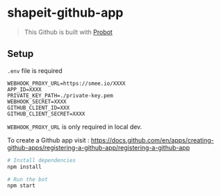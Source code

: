 # shapeit-github-app

> This Github is built with [Probot](https://github.com/probot/probot)

## Setup

`.env` file is required

```
WEBHOOK_PROXY_URL=https://smee.io/XXXX
APP_ID=XXXX
PRIVATE_KEY_PATH=./private-key.pem
WEBHOOK_SECRET=XXXX
GITHUB_CLIENT_ID=XXX
GITHUB_CLIENT_SECRET=XXXX
```

`WEBHOOK_PROXY_URL` is only required in local dev.

To create a Github app visit : https://docs.github.com/en/apps/creating-github-apps/registering-a-github-app/registering-a-github-app


```sh
# Install dependencies
npm install

# Run the bot
npm start
```
